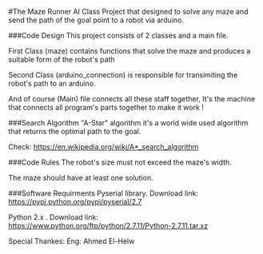 #The Maze Runner
AI Class Project that designed to solve any maze and send the path of the goal point to a robot via arduino.

###Code Design 
This project consists of 2 classes and a main file.

First Class (maze) contains functions that solve the maze and produces a suitable form of the robot's path

Second Class (arduino_connection) is responsible for transimiting the robot's path to an arduino.

And of course (Main) file connects all these staff together, It's the machine that connects all program's parts together
to make it work !

###Search Algorithm 
"A-Star" algorithm it's a world wide used algorithm that returns the optimal path to the goal.

Check: https://en.wikipedia.org/wiki/A*_search_algorithm

###Code Rules
The robot's size must not exceed the maze's width.

The maze should have at least one solution.

###Software Requirments
Pyserial library. Download link: https://pypi.python.org/pypi/pyserial/2.7

Python 2.x .      Download link: https://www.python.org/ftp/python/2.7.11/Python-2.7.11.tar.xz

Special Thankes:
  Eng: Ahmed El-Helw

